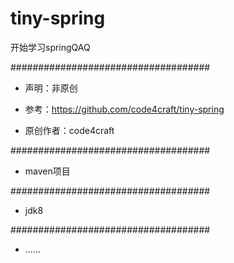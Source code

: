 # tiny-spring
开始学习springQAQ

####################################

- 声明：非原创

- 参考：https://github.com/code4craft/tiny-spring

- 原创作者：code4craft

####################################

- maven项目

####################################

- jdk8

####################################

- ......